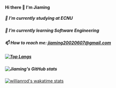 #### Hi there 👋 I'm Jiaming
##### 🔭 I’m currently studying at ECNU
##### 🌱 I’m currently learning Software Engineering
##### 📫 How to reach me: jiaming20020607@gmail.com
##### [![Top Langs](https://github-readme-stats.vercel.app/api/top-langs/?username=Jiaaming&layout=compact&count_private=true)](https://github.com/anuraghazra/github-readme-stats)
##### ![Jiaming's GitHub stats](https://github-readme-stats.vercel.app/api?username=Jiaaming&count_private=true) 
[![willianrod's wakatime stats](https://github-readme-stats.vercel.app/api/wakatime?username=Jameson&langs_count=7)](https://github.com/anuraghazra/github-readme-stats)


